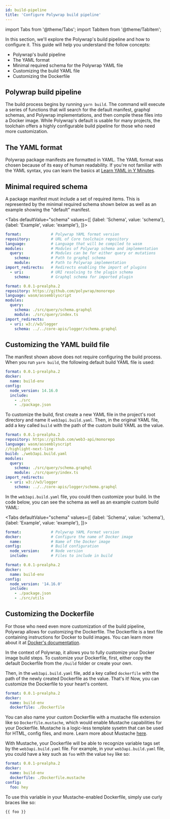 ```yaml
---
id: build-pipeline
title: 'Configure Polywrap build pipeline'
---
```


import Tabs from '@theme/Tabs';
import TabItem from '@theme/TabItem';

In this section, we'll explore the Polywrap's build pipeline and how to configure it. This guide will help you understand the follow concepts:

- Polywrap's build pipeline
- The YAML format
- Minimal required schema for the Polywrap YAML file
- Customizing the build YAML file
- Customizing the Dockerfile

## **Polywrap build pipeline**

The build process begins by running `yarn build`. The command will execute a series of functions that will search for the default manifest, graphql schemas, and Polywrap implementations, and then compile these files into a Docker image. While Polywrap's default is usable for many projects, the toolchain offers a highly configurable build pipeline for those who need more customization.

## **The YAML format**

Polywrap package manifests are formatted in YAML. The YAML format was chosen because of its easy of human readability. If you're not familiar with the YAML syntax, you can learn the basics at [Learn YAML in Y Minutes](https://learnxinyminutes.com/docs/yaml/).

## **Minimal required schema**

A package manifest must include a set of required items. This is represented by the minimal required schema shown below as well as an example showing the "default" manifest.

<Tabs
defaultValue="schema"
values={[
{label: 'Schema', value: 'schema'},
{label: 'Example', value: 'example'},
]}>
<TabItem value="schema">

```yml
format:				# Polywrap YAML format version
repository:			# URL of Core toolchain repository
language: 			# Language that will be compiled to wasm
modules:			# Modules of Polywrap schema and implementation
  query:			# Modules can be for either query or mutations
    schema:	 		# Path to graphql schema
    module: 		# Path to Polywrap implementation
import_redirects:	# Redirects enabling the import of plugins
  - uri: 			# URI resolving to the plugin schema
    schema:		 	# Graphql schema for imported plugin
```

</TabItem>
<TabItem value="example">

```yml
format: 0.0.1-prealpha.2
repository: https://github.com/polywrap/monorepo
language: wasm/assemblyscript
modules:
  query:
    schema: ./src/query/schema.graphql
    module: ./src/query/index.ts
import_redirects:
  - uri: w3://w3/logger
    schema: ../../core-apis/logger/schema.graphql
```

</TabItem>
</Tabs>

## **Customizing the YAML build file**

The manifest shown above does not require configuring the build process. When you run `yarn build`, the following default build YAML file is used:

```yml
format: 0.0.1-prealpha.2
docker:
  name: build-env
config:
  node_version: 14.16.0
  include:
    - ./src
    - ./package.json
```

To customize the build, first create a new YAML file in the project's root directory and name it `web3api.build.yaml`. Then, in the original YAML file, add a key called `build` with the path of the custom build YAML as the value.

```yml
format: 0.0.1-prealpha.2
repository: https://github.com/web3-api/monorepo
language: wasm/assemblyscript
//highlight-next-line
build: ./web3api.build.yaml
modules:
  query:
    schema: ./src/query/schema.graphql
    module: ./src/query/index.ts
import_redirects:
  - uri: w3://w3/logger
    schema: ../../core-apis/logger/schema.graphql
```

In the `web3api.build.yaml` file, you could then customize your build. In the code below, you can see the schema as well as an example custom build YAML:

<Tabs
defaultValue="schema"
values={[
{label: 'Schema', value: 'schema'},
{label: 'Example', value: 'example'},
]}>
<TabItem value="schema">

```yml
format:				# Polywrap YAML Format version
docker:				# Configure the name of Docker image
  name:				# Name of the Docker image
config:				# Build configuration
  node_version: 	# Node version
  include:			# Files to include in build
```

</TabItem>
<TabItem value="example">

```yml
format: 0.0.1-prealpha.2
docker:
  name: build-env
config:
  node_version: '14.16.0'
  include:
    - ./package.json
    - ./src/utils
```

</TabItem>
</Tabs>

## **Customizing the Dockerfile**

For those who need even more customization of the build pipeline, Polywrap allows for customizing the Dockerfile. The Dockerfile is a text file containing instructions for Docker to build images. You can learn more about it at [Docker's documentation](https://docs.docker.com/engine/reference/builder/).

In the context of Polywrap, it allows you to fully customize your Docker image build steps. To customize your Dockerfile, first, either copy the default Dockerfile from the `/build` folder or create your own.

Then, in the `web3api.build.yaml` file, add a key called `dockerfile` with the path of the newly created Dockerfile as the value. That's it! Now, you can customize the Dockerfile to your heart's content.

```yml
format: 0.0.1-prealpha.2
docker:
  name: build-env
  dockerfile: ./Dockerfile
```

You can also name your custom Dockerfile with a mustache file extension like so `Dockerfile.mustache`, which would enable Mustache capabilities for your Dockerfile. Mustache is a logic-less template sysetm that can be used for HTML, config files, and more. Learn more about Mustache [here](https://www.npmjs.com/package/mustache).

With Mustache, your Dockerfile will be able to recognize variable tags set by the `web3api.build.yaml` file. For example, in your `web3api.build.yaml` file, you could have a key such as `foo` with the value `hey` like so:

```yml
format: 0.0.1-prealpha.2
docker:
  name: build-env
  dockerfile: ./Dockerfile.mustache
config:
  foo: hey
```

To use this variable in your Mustache-enabled Dockerfile, simply use curly braces like so:

```dockerfile
{{ foo }}
```
